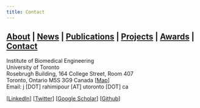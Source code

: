 ```yaml
---
title: Contact
---
```


## [About](index.md) | [News](news.md) | [Publications](publications.md) | [Projects](projects.md) | [Awards](awards.md) | [Contact](contact.md)

Institute of Biomedical Engineering<br />
University of Toronto<br />
Rosebrugh Building, 164 College Street, Room 407<br />
Toronto, Ontario M5S 3G9 Canada [[Map](https://www.openstreetmap.org/way/354180330)]<br />
Email: j [DOT] rahimipour [AT] utoronto [DOT] ca<br />

[[LinkedIn](https://www.linkedin.com/in/jranaraki)] [[Twitter](http://twitter.com/jranaraki)] [[Google Scholar](https://scholar.google.ca/citations?user=7m2iN10AAAAJ&hl=en)] [[Github](http://github.com/jranaraki)]
